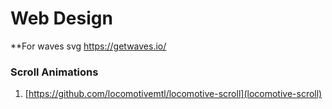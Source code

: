 # Web Design

**For waves svg
https://getwaves.io/

### Scroll Animations
1. [https://github.com/locomotivemtl/locomotive-scroll](locomotive-scroll)
